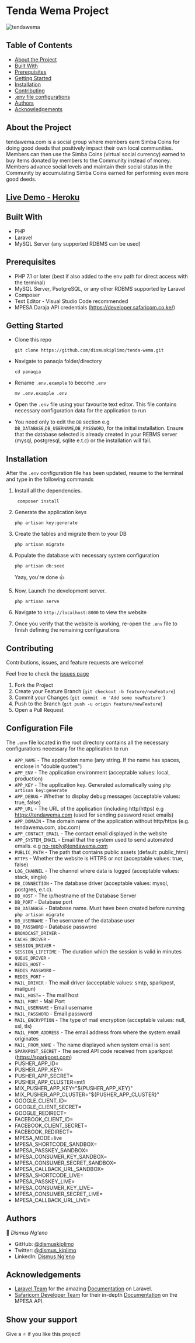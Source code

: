 # Tenda Wema Project

![tendawema](https://user-images.githubusercontent.com/15145265/173412569-505937cd-e30c-4c97-a68e-371786494313.jpg)

## Table of Contents

* [About the Project](#about-the-project)
* [Built With](#built-with)
* [Prerequisites](#prerequisites)
* [Getting Started](#getting-started)
* [Installation](#installation)
* [Contributing](#contributing)
* [.env file configurations](#configuration-file)
* [Authors](#authors)
* [Acknowledgements](#acknowledgements)

## About the Project
tendawema.com is a social group where members earn Simba Coins for doing good deeds that positively impact their own local communities. Members can then use the Simba Coins (virtual social currency) earned to buy items donated by members to the Community instead of money. Members advance social levels and maintain their social status in the Community by accumulating Simba Coins earned for performing even more good deeds. <br>


## [Live Demo - Heroku](https://tenda-wema.herokuapp.com/)

## Built With

* PHP
* Laravel
* MySQL Server (any supported RDBMS can be used)

## Prerequisites
- PHP 7.1 or later (best if also added to the env path for direct access with the terminal)
- MySQL Server, PsotgreSQL, or any other RDBMS supported by Laravel
- Composer
- Text Editor - Visual Studio Code recommended
- MPESA Daraja API credentials (https://developer.safaricom.co.ke/)

## Getting Started

* Clone this repo
    ```shell
    git clone https://github.com/dismuskiplimo/tenda-wema.git
    ```

* Navigate to panaqia folder/directory

    ```shell
    cd panaqia
    ```
* Rename `.env.example` to become `.env`
    ```shell
    mv .env.example .env
    ```
* Open the `.env` file using your favourite text editor. This file contains necessary configuration data for the application to run
* You need only to edit the `DB` section e.g `DB_DATABASE`,`DB_USERNAME`,`DB_PASSWORD`, for the initial installation. Ensure that the database selected is already created in your REBMS server (mysql, postgresql, sqlite e.t.c) or the installation will fail.

## Installation

After the `.env` configuration file has been updated, resume to the terminal and type in the following commands

1. Install all the dependencies.
   ```shell
    composer install
   ```
2. Generate the application keys
    ```shell
    php artisan key:generate
    ```
3. Create the tables and migrate them to your DB
    ```shell
    php artisan migrate
    ```
4. Populate the database with necessary system configuration
    ```shell
    php artisan db:seed
    ```
    Yaay, you're done 👍
    
5. Now, Launch the development server.
   ```shell
   php artisan serve
   ```
6. Navigate to `http://localhost:8000` to view the website
7. Once you verify that the website is working, re-open the `.env` file to finish defining the remaining configurations

## Contributing

Contributions, issues, and feature requests are welcome!

Feel free to check the [issues page](../../issues)

  1. Fork the Project
  2. Create your Feature Branch (`git checkout -b feature/newFeature`)
  3. Commit your Changes (`git commit -m 'Add some newFeature'`)
  4. Push to the Branch (`git push -u origin feature/newFeature`)
  5. Open a Pull Request

## Configuration File

The `.env` file located in the root directory contains all the necessary configurations necessary for the application to run

* `APP_NAME` - The application name (any string. If the name has spaces, enclose in "double quotes")
* `APP_ENV` - The application environment (acceptable values: local, production)
* `APP_KEY` - The application key. Generated automatically using `php artisan key:generate`
* `APP_DEBUG` - Whether to display debug messages (acceptable values: true, false)
* `APP_URL` - The URL of the application (including http/https) e.g https://tendawema.com (used for sending password reset emails)
* `APP_DOMAIN` - The domain name of the application without http/https (e.g. tendawema.com, abc.com)
* `APP_CONTACT_EMAIL` - The contact email displayed in the website
* `APP_SYSTEM_EMAIL` - Email that the system used to send automated emails. e.g no-reply@tendawema.com
* `PUBLIC_PATH` - The path that contains public assets (default: public_html)
* `HTTPS` - Whether the website is HTTPS or not (acceptable values: true, false)
* `LOG_CHANNEL` - The channel where data is logged (acceptable values: stack, single)
* `DB_CONNECTION` - The database driver (acceptable values: mysql, postgres, e.t.c).
* `DB_HOST` - The ip/hostname of the Database Server 
* `DB_PORT` - Database port
* `DB_DATABASE` - Database name. Must have been created before running `php artisan migrate`
* `DB_USERNAME` - The username of the database user
* `DB_PASSWORD` - Database password
* `BROADCAST_DRIVER` - 
* `CACHE_DRIVER` - 
* `SESSION_DRIVER` - 
* `SESSION_LIFETIME` - The duration which the session is valid in minutes
* `QUEUE_DRIVER` - 
* `REDIS_HOST` - 
* `REDIS_PASSWORD` - 
* `REDIS_PORT` - 
* `MAIL_DRIVER` - The mail driver (acceptable values: smtp, sparkpost, mailgun)
* `MAIL_HOST=` - The mail host
* `MAIL_PORT` - Mail Port
* `MAIL_USERNAME` - Email username
* `MAIL_PASSWORD` - Email password
* `MAIL_ENCRYPTION` - The type of mail encryption (acceptable values: null, ssl, tls)
* `MAIL_FROM_ADDRESS` - The email address from where the system email originates
* `MAIL_FROM_NAME` - The name displayed when system email is sent
* `SPARKPOST_SECRET` - The secred API code received from sparkpost (https://sparkpost.com)
* PUSHER_APP_ID=
* PUSHER_APP_KEY=
* PUSHER_APP_SECRET=
* PUSHER_APP_CLUSTER=mt1
* MIX_PUSHER_APP_KEY="${PUSHER_APP_KEY}"
* MIX_PUSHER_APP_CLUSTER="${PUSHER_APP_CLUSTER}"
* GOOGLE_CLIENT_ID=
* GOOGLE_CLIENT_SECRET=
* GOOGLE_REDIRECT=
* FACEBOOK_CLIENT_ID=
* FACEBOOK_CLIENT_SECRET=
* FACEBOOK_REDIRECT=
* MPESA_MODE=live
* MPESA_SHORTCODE_SANDBOX=
* MPESA_PASSKEY_SANDBOX=
* MPESA_CONSUMER_KEY_SANDBOX=
* MPESA_CONSUMER_SECRET_SANDBOX=
* MPESA_CALLBACK_URL_SANDBOX=
* MPESA_SHORTCODE_LIVE=
* MPESA_PASSKEY_LIVE=
* MPESA_CONSUMER_KEY_LIVE=
* MPESA_CONSUMER_SECRET_LIVE=
* MPESA_CALLBACK_URL_LIVE=

## Authors

👤 *Dismus Ng'eno*

- GitHub: [@dismuskiplimo](https://github.com/dismuskiplimo)
- Twitter: [@dismus_kiplimo](https://twitter.com/dismus_kiplimo)
- LinkedIn: [Dismus Ng'eno](https://www.linkedin.com/in/dismus-kiplimo)

## Acknowledgements

* [Laravel Team](https://laravel.com/) for the amazing [Documentation](https://laravel.com/docs/master/introduction) on Laravel.
* [Safaricom Developer Team](https://developer.safaricom.co.ke/) for their in-depth [Documentation](https://ldeveloper.safaricom.co.ke) on the MPESA API.

## Show your support

Give a ⭐ if you like this project!
